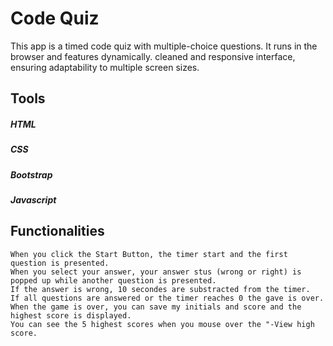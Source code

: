 # Code Quiz

This app is a timed code quiz with multiple-choice questions. It runs in the browser and features dynamically. cleaned and  responsive interface, ensuring adaptability to multiple screen sizes.

## Tools

##### HTML
##### CSS
##### Bootstrap
##### Javascript

## Functionalities

```
When you click the Start Button, the timer start and the first question is presented.
When you select your answer, your answer stus (wrong or right) is popped up while another question is presented. 
If the answer is wrong, 10 secondes are substracted from the timer. 
If all questions are answered or the timer reaches 0 the gave is over.
When the game is over, you can save my initials and score and the highest score is displayed. 
You can see the 5 highest scores when you mouse over the "-View high score.
